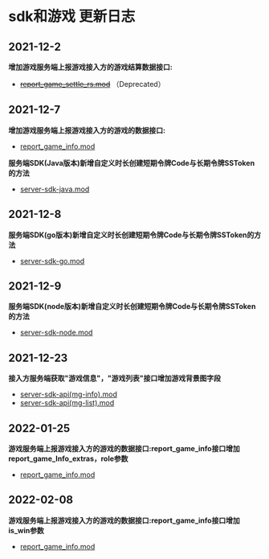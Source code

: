 # sdk和游戏 更新日志

## 2021-12-2
**增加游戏服务端上报游戏接入方的游戏结算数据接口:**
- ~~[report_game_settle_rs.mod](./HttpsCallback/report_game_settle_rs.md)~~ （Deprecated）

## 2021-12-7
**增加游戏服务端上报游戏接入方的游戏的数据接口:**
- [report_game_info.mod](./HttpsCallback/report_game_info.md)

**服务端SDK(Java版本)新增自定义时长创建短期令牌Code与长期令牌SSToken的方法**
- [server-sdk-java.mod](./API/SudMGPAuth-Java.md)

## 2021-12-8
**服务端SDK(go版本)新增自定义时长创建短期令牌Code与长期令牌SSToken的方法**
- [server-sdk-go.mod](./API/SudMGPAuth-Go.md)

## 2021-12-9
**服务端SDK(node版本)新增自定义时长创建短期令牌Code与长期令牌SSToken的方法**
- [server-sdk-node.mod](./API/SudMGPAuth-Node.md)

## 2021-12-23
**接入方服务端获取"游戏信息"，"游戏列表"接口增加游戏背景图字段**
- [server-sdk-api(mg-info).mod](./ServerSDKAPI/获取游戏信息.md)
- [server-sdk-api(mg-list).mod](./ServerSDKAPI/获取游戏列表.md)

## 2022-01-25
**游戏服务端上报游戏接入方的游戏的数据接口:report_game_info接口增加report_game_Info_extras，role参数**
- [report_game_info.mod](./HttpsCallback/report_game_info.md)

## 2022-02-08
**游戏服务端上报游戏接入方的游戏的数据接口:report_game_info接口增加 is_win参数**
- [report_game_info.mod](./HttpsCallback/report_game_info.md)

